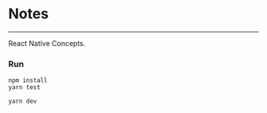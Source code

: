 # Notes

---------------------

React Native Concepts.

### Run

```
npm install
yarn test

yarn dev
```
